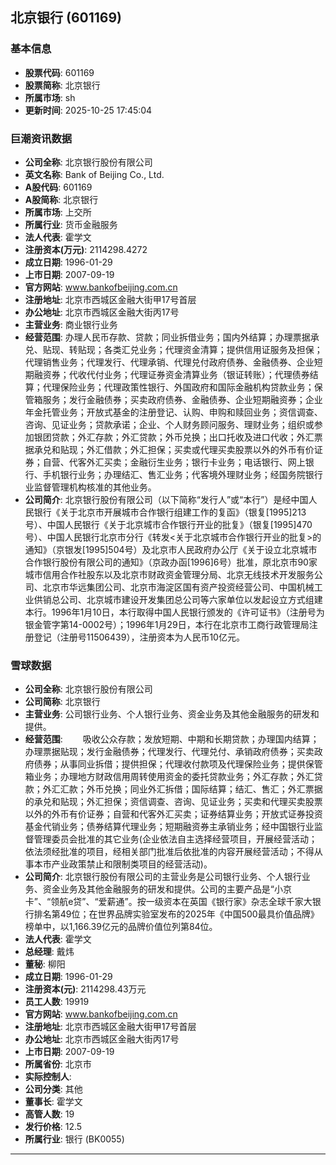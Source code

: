 ## 北京银行 (601169)

### 基本信息

- **股票代码**: 601169
- **股票简称**: 北京银行
- **所属市场**: sh
- **更新时间**: 2025-10-25 17:45:04

### 巨潮资讯数据

- **公司全称**: 北京银行股份有限公司
- **英文名称**: Bank of Beijing Co., Ltd.
- **A股代码**: 601169
- **A股简称**: 北京银行
- **所属市场**: 上交所
- **所属行业**: 货币金融服务
- **法人代表**: 霍学文
- **注册资本(万元)**: 2114298.4272
- **成立日期**: 1996-01-29
- **上市日期**: 2007-09-19
- **官方网站**: www.bankofbeijing.com.cn
- **注册地址**: 北京市西城区金融大街甲17号首层
- **办公地址**: 北京市西城区金融大街丙17号
- **主营业务**: 商业银行业务
- **经营范围**: 办理人民币存款、贷款；同业拆借业务；国内外结算；办理票据承兑、贴现、转贴现；各类汇兑业务；代理资金清算；提供信用证服务及担保；代理销售业务；代理发行、代理承销、代理兑付政府债券、金融债券、企业短期融资券；代收代付业务；代理证券资金清算业务（银证转账）；代理债券结算；代理保险业务；代理政策性银行、外国政府和国际金融机构贷款业务；保管箱服务；发行金融债券；买卖政府债券、金融债券、企业短期融资券；企业年金托管业务；开放式基金的注册登记、认购、申购和赎回业务；资信调查、咨询、见证业务；贷款承诺；企业、个人财务顾问服务、理财业务；组织或参加银团贷款；外汇存款；外汇贷款；外币兑换；出口托收及进口代收；外汇票据承兑和贴现；外汇借款；外汇担保；买卖或代理买卖股票以外的外币有价证券；自营、代客外汇买卖；金融衍生业务；银行卡业务；电话银行、网上银行、手机银行业务；办理结汇、售汇业务；代客境外理财业务；经国务院银行业监督管理机构核准的其他业务。
- **公司简介**: 北京银行股份有限公司（以下简称“发行人”或“本行”）是经中国人民银行《关于北京市开展城市合作银行组建工作的复函》（银复[1995]213号）、中国人民银行《关于北京城市合作银行开业的批复》（银复[1995]470号）、中国人民银行北京市分行《转发<关于北京城市合作银行开业的批复>的通知》（京银发[1995]504号）及北京市人民政府办公厅《关于设立北京城市合作银行股份有限公司的通知》（京政办函[1996]6号）批准，原北京市90家城市信用合作社股东以及北京市财政资金管理分局、北京无线技术开发服务公司、北京市华远集团公司、北京市海淀区国有资产投资经营公司、中国机械工业供销总公司、北京城市建设开发集团总公司等六家单位以发起设立方式组建本行。1996年1月10日，本行取得中国人民银行颁发的《许可证书》（注册号为银金管字第14-0002号）；1996年1月29日，本行在北京市工商行政管理局注册登记（注册号11506439），注册资本为人民币10亿元。

### 雪球数据

- **公司全称**: 北京银行股份有限公司
- **公司简称**: 北京银行
- **主营业务**: 公司银行业务、个人银行业务、资金业务及其他金融服务的研发和提供。
- **经营范围**: 　　吸收公众存款；发放短期、中期和长期贷款；办理国内结算；办理票据贴现；发行金融债券；代理发行、代理兑付、承销政府债券；买卖政府债券；从事同业拆借；提供担保；代理收付款项及代理保险业务；提供保管箱业务；办理地方财政信用周转使用资金的委托贷款业务；外汇存款；外汇贷款；外汇汇款；外币兑换；同业外汇拆借；国际结算；结汇、售汇；外汇票据的承兑和贴现；外汇担保；资信调查、咨询、见证业务；买卖和代理买卖股票以外的外币有价证券；自营和代客外汇买卖；证券结算业务；开放式证券投资基金代销业务；债券结算代理业务；短期融资券主承销业务；经中国银行业监督管理委员会批准的其它业务(企业依法自主选择经营项目，开展经营活动；依法须经批准的项目，经相关部门批准后依批准的内容开展经营活动；不得从事本市产业政策禁止和限制类项目的经营活动)。
- **公司简介**: 北京银行股份有限公司的主营业务是公司银行业务、个人银行业务、资金业务及其他金融服务的研发和提供。公司的主要产品是“小京卡”、“领航e贷”、“爱薪通”。按一级资本在英国《银行家》杂志全球千家大银行排名第49位；在世界品牌实验室发布的2025年《中国500最具价值品牌》榜单中，以1,166.39亿元的品牌价值位列第84位。
- **法人代表**: 霍学文
- **总经理**: 戴炜
- **董秘**: 柳阳
- **成立日期**: 1996-01-29
- **注册资本(元)**: 2114298.43万元
- **员工人数**: 19919
- **官方网站**: www.bankofbeijing.com.cn
- **注册地址**: 北京市西城区金融大街甲17号首层
- **办公地址**: 北京市西城区金融大街丙17号
- **上市日期**: 2007-09-19
- **所属省份**: 北京市
- **实际控制人**: 
- **公司分类**: 其他
- **董事长**: 霍学文
- **高管人数**: 19
- **发行价格**: 12.5
- **所属行业**: 银行 (BK0055)

---